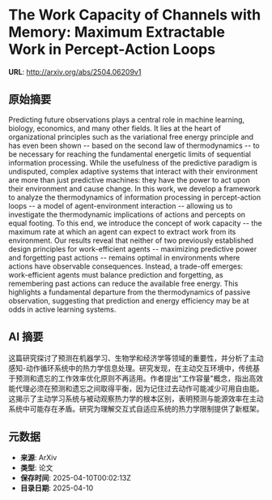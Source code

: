 # The Work Capacity of Channels with Memory: Maximum Extractable Work in Percept-Action Loops

**URL**: http://arxiv.org/abs/2504.06209v1

## 原始摘要

Predicting future observations plays a central role in machine learning,
biology, economics, and many other fields. It lies at the heart of
organizational principles such as the variational free energy principle and has
even been shown -- based on the second law of thermodynamics -- to be necessary
for reaching the fundamental energetic limits of sequential information
processing. While the usefulness of the predictive paradigm is undisputed,
complex adaptive systems that interact with their environment are more than
just predictive machines: they have the power to act upon their environment and
cause change. In this work, we develop a framework to analyze the
thermodynamics of information processing in percept-action loops -- a model of
agent-environment interaction -- allowing us to investigate the thermodynamic
implications of actions and percepts on equal footing. To this end, we
introduce the concept of work capacity -- the maximum rate at which an agent
can expect to extract work from its environment. Our results reveal that
neither of two previously established design principles for work-efficient
agents -- maximizing predictive power and forgetting past actions -- remains
optimal in environments where actions have observable consequences. Instead, a
trade-off emerges: work-efficient agents must balance prediction and
forgetting, as remembering past actions can reduce the available free energy.
This highlights a fundamental departure from the thermodynamics of passive
observation, suggesting that prediction and energy efficiency may be at odds in
active learning systems.


## AI 摘要

这篇研究探讨了预测在机器学习、生物学和经济学等领域的重要性，并分析了主动感知-动作循环系统中的热力学信息处理。研究发现，在主动交互环境中，传统基于预测和遗忘的工作效率优化原则不再适用。作者提出"工作容量"概念，指出高效能代理必须在预测和遗忘之间取得平衡，因为记住过去动作可能减少可用自由能。这揭示了主动学习系统与被动观察热力学的根本区别，表明预测与能源效率在主动系统中可能存在矛盾。研究为理解交互式自适应系统的热力学限制提供了新框架。

## 元数据

- **来源**: ArXiv
- **类型**: 论文
- **保存时间**: 2025-04-10T00:02:13Z
- **目录日期**: 2025-04-10
